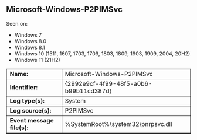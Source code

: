 ## Microsoft-Windows-P2PIMSvc

Seen on:
* Windows 7
* Windows 8.0
* Windows 8.1
* Windows 10 (1511, 1607, 1703, 1709, 1803, 1809, 1903, 1909, 2004, 20H2)
* Windows 11 (21H2)

<table border="1" class="docutils">
  <tbody>
    <tr>
      <td><b>Name:</b></td>
      <td>Microsoft-Windows-P2PIMSvc</td>
    </tr>
    <tr>
      <td><b>Identifier:</b></td>
      <td>{2992e9cf-4f99-48f5-a0b6-b99b11cd387d}</td>
    </tr>
    <tr>
      <td><b>Log type(s):</b></td>
      <td>System</td>
    </tr>
    <tr>
      <td><b>Log source(s):</b></td>
      <td>P2PIMSvc</td>
    </tr>
    <tr>
      <td><b>Event message file(s):</b></td>
      <td>%SystemRoot%\system32\pnrpsvc.dll</td>
    </tr>
  </tbody>
</table>

&nbsp;

